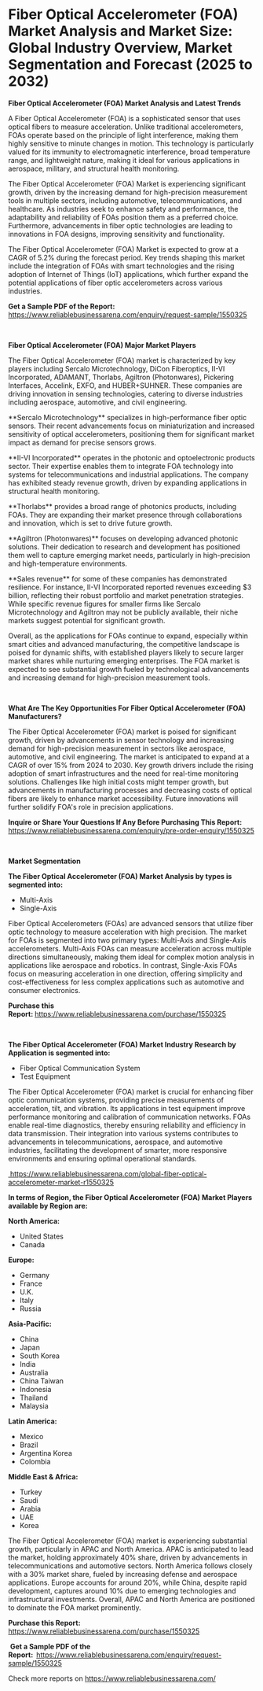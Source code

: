<p><h1>Fiber Optical Accelerometer (FOA) Market Analysis and Market Size: Global Industry Overview, Market Segmentation and Forecast (2025 to 2032)</h1></p><p><strong>Fiber Optical Accelerometer (FOA) Market Analysis and Latest Trends</strong></p>
<p><p>A Fiber Optical Accelerometer (FOA) is a sophisticated sensor that uses optical fibers to measure acceleration. Unlike traditional accelerometers, FOAs operate based on the principle of light interference, making them highly sensitive to minute changes in motion. This technology is particularly valued for its immunity to electromagnetic interference, broad temperature range, and lightweight nature, making it ideal for various applications in aerospace, military, and structural health monitoring.</p><p>The Fiber Optical Accelerometer (FOA) Market is experiencing significant growth, driven by the increasing demand for high-precision measurement tools in multiple sectors, including automotive, telecommunications, and healthcare. As industries seek to enhance safety and performance, the adaptability and reliability of FOAs position them as a preferred choice. Furthermore, advancements in fiber optic technologies are leading to innovations in FOA designs, improving sensitivity and functionality.</p><p>The Fiber Optical Accelerometer (FOA) Market is expected to grow at a CAGR of 5.2% during the forecast period. Key trends shaping this market include the integration of FOAs with smart technologies and the rising adoption of Internet of Things (IoT) applications, which further expand the potential applications of fiber optic accelerometers across various industries.</p></p>
<p><strong>Get a Sample PDF of the Report:&nbsp;</strong> <a href="https://www.reliablebusinessarena.com/enquiry/request-sample/1550325?utm_campaign=3504&utm_medium=2&utm_source=Github&utm_content=ia&utm_term=06042025&utm_id=fiber-optical-accelerometer-foa">https://www.reliablebusinessarena.com/enquiry/request-sample/1550325</a></p>
<p>&nbsp;</p>
<p><strong>Fiber Optical Accelerometer (FOA) Major Market Players</strong></p>
<p><p>The Fiber Optical Accelerometer (FOA) market is characterized by key players including Sercalo Microtechnology, DiCon Fiberoptics, II-VI Incorporated, ADAMANT, Thorlabs, Agiltron (Photonwares), Pickering Interfaces, Accelink, EXFO, and HUBER+SUHNER. These companies are driving innovation in sensing technologies, catering to diverse industries including aerospace, automotive, and civil engineering.</p><p>**Sercalo Microtechnology** specializes in high-performance fiber optic sensors. Their recent advancements focus on miniaturization and increased sensitivity of optical accelerometers, positioning them for significant market impact as demand for precise sensors grows.</p><p>**II-VI Incorporated** operates in the photonic and optoelectronic products sector. Their expertise enables them to integrate FOA technology into systems for telecommunications and industrial applications. The company has exhibited steady revenue growth, driven by expanding applications in structural health monitoring.</p><p>**Thorlabs** provides a broad range of photonics products, including FOAs. They are expanding their market presence through collaborations and innovation, which is set to drive future growth.</p><p>**Agiltron (Photonwares)** focuses on developing advanced photonic solutions. Their dedication to research and development has positioned them well to capture emerging market needs, particularly in high-precision and high-temperature environments.</p><p>**Sales revenue** for some of these companies has demonstrated resilience. For instance, II-VI Incorporated reported revenues exceeding $3 billion, reflecting their robust portfolio and market penetration strategies. While specific revenue figures for smaller firms like Sercalo Microtechnology and Agiltron may not be publicly available, their niche markets suggest potential for significant growth.</p><p>Overall, as the applications for FOAs continue to expand, especially within smart cities and advanced manufacturing, the competitive landscape is poised for dynamic shifts, with established players likely to secure larger market shares while nurturing emerging enterprises. The FOA market is expected to see substantial growth fueled by technological advancements and increasing demand for high-precision measurement tools.</p></p>
<p>&nbsp;</p>
<p><strong>What Are The Key Opportunities For Fiber Optical Accelerometer (FOA) Manufacturers?</strong></p>
<p><p>The Fiber Optical Accelerometer (FOA) market is poised for significant growth, driven by advancements in sensor technology and increasing demand for high-precision measurement in sectors like aerospace, automotive, and civil engineering. The market is anticipated to expand at a CAGR of over 15% from 2024 to 2030. Key growth drivers include the rising adoption of smart infrastructures and the need for real-time monitoring solutions. Challenges like high initial costs might temper growth, but advancements in manufacturing processes and decreasing costs of optical fibers are likely to enhance market accessibility. Future innovations will further solidify FOA's role in precision applications.</p></p>
<p><strong>Inquire or Share Your Questions If Any Before Purchasing This Report:</strong> <a href="https://www.reliablebusinessarena.com/enquiry/pre-order-enquiry/1550325?utm_campaign=3504&utm_medium=2&utm_source=Github&utm_content=ia&utm_term=06042025&utm_id=fiber-optical-accelerometer-foa">https://www.reliablebusinessarena.com/enquiry/pre-order-enquiry/1550325</a></p>
<p>&nbsp;</p>
<p><strong>Market Segmentation</strong></p>
<p><strong>The Fiber Optical Accelerometer (FOA) Market Analysis by types is segmented into:</strong></p>
<p><ul><li>Multi-Axis</li><li>Single-Axis</li></ul></p>
<p><p>Fiber Optical Accelerometers (FOAs) are advanced sensors that utilize fiber optic technology to measure acceleration with high precision. The market for FOAs is segmented into two primary types: Multi-Axis and Single-Axis accelerometers. Multi-Axis FOAs can measure acceleration across multiple directions simultaneously, making them ideal for complex motion analysis in applications like aerospace and robotics. In contrast, Single-Axis FOAs focus on measuring acceleration in one direction, offering simplicity and cost-effectiveness for less complex applications such as automotive and consumer electronics.</p></p>
<p><strong>Purchase this Report:&nbsp;</strong><a href="https://www.reliablebusinessarena.com/purchase/1550325?utm_campaign=3504&utm_medium=2&utm_source=Github&utm_content=ia&utm_term=06042025&utm_id=fiber-optical-accelerometer-foa">https://www.reliablebusinessarena.com/purchase/1550325</a></p>
<p>&nbsp;</p>
<p><strong>The Fiber Optical Accelerometer (FOA) Market Industry Research by Application is segmented into:</strong></p>
<p><ul><li>Fiber Optical Communication System</li><li>Test Equipment</li></ul></p>
<p><p>The Fiber Optical Accelerometer (FOA) market is crucial for enhancing fiber optic communication systems, providing precise measurements of acceleration, tilt, and vibration. Its applications in test equipment improve performance monitoring and calibration of communication networks. FOAs enable real-time diagnostics, thereby ensuring reliability and efficiency in data transmission. Their integration into various systems contributes to advancements in telecommunications, aerospace, and automotive industries, facilitating the development of smarter, more responsive environments and ensuring optimal operational standards.</p></p>
<p><a href="https://www.reliablebusinessarena.com/global-fiber-optical-accelerometer-market-r1550325?utm_campaign=3504&utm_medium=2&utm_source=Github&utm_content=ia&utm_term=06042025&utm_id=fiber-optical-accelerometer-foa">&nbsp;https://www.reliablebusinessarena.com/global-fiber-optical-accelerometer-market-r1550325</a></p>
<p><strong>In terms of Region, the Fiber Optical Accelerometer (FOA) Market Players available by Region are:</strong></p>
<p>
    <p> <strong> North America: </strong>
        <ul>
            <li>United States</li>
            <li>Canada</li>
        </ul>
        </p> 
    <p> <strong> Europe: </strong>
        <ul>
            <li>Germany</li>
            <li>France</li>
            <li>U.K.</li>
            <li>Italy</li>
            <li>Russia</li>
        </ul>
        </p> 
    <p> <strong> Asia-Pacific: </strong>
        <ul>
            <li>China</li>
            <li>Japan</li>
            <li>South Korea</li>
            <li>India</li>
            <li>Australia</li>
            <li>China Taiwan</li>
            <li>Indonesia</li>
            <li>Thailand</li>
            <li>Malaysia</li>
        </ul>
        </p> 
    <p> <strong> Latin America: </strong>
        <ul>
            <li>Mexico</li>
            <li>Brazil</li>
            <li>Argentina Korea</li>
            <li>Colombia</li>
        </ul>
        </p> 
    <p> <strong> Middle East & Africa: </strong>
        <ul>
            <li>Turkey</li>
            <li>Saudi</li>
            <li>Arabia</li>
            <li>UAE</li>
            <li>Korea</li>
        </ul>
    </p>
    </p>
<p><p>The Fiber Optical Accelerometer (FOA) market is experiencing substantial growth, particularly in APAC and North America. APAC is anticipated to lead the market, holding approximately 40% share, driven by advancements in telecommunications and automotive sectors. North America follows closely with a 30% market share, fueled by increasing defense and aerospace applications. Europe accounts for around 20%, while China, despite rapid development, captures around 10% due to emerging technologies and infrastructural investments. Overall, APAC and North America are positioned to dominate the FOA market prominently.</p></p>
<p><strong>Purchase this Report: </strong><a href="https://www.reliablebusinessarena.com/purchase/1550325?utm_campaign=3504&utm_medium=2&utm_source=Github&utm_content=ia&utm_term=06042025&utm_id=fiber-optical-accelerometer-foa">https://www.reliablebusinessarena.com/purchase/1550325</a></p>
<p>&nbsp;<strong>Get a Sample PDF of the Report:&nbsp;&nbsp;</strong><a href="https://www.reliablebusinessarena.com/enquiry/request-sample/1550325?utm_campaign=3504&utm_medium=2&utm_source=Github&utm_content=ia&utm_term=06042025&utm_id=fiber-optical-accelerometer-foa">https://www.reliablebusinessarena.com/enquiry/request-sample/1550325</a></p>
<p><strong></strong></p>
<p>Check more reports on <a href="https://www.reliablebusinessarena.com/?utm_campaign=3504&utm_medium=2&utm_source=Github&utm_content=ia&utm_term=06042025&utm_id=fiber-optical-accelerometer-foa">https://www.reliablebusinessarena.com/</a></p>